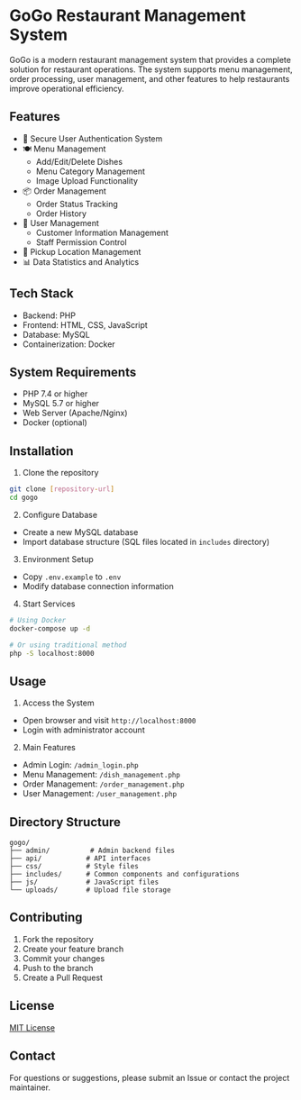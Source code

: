 # GoGo Restaurant Management System

GoGo is a modern restaurant management system that provides a complete solution for restaurant operations. The system supports menu management, order processing, user management, and other features to help restaurants improve operational efficiency.

## Features

- 🔐 Secure User Authentication System
- 🍽️ Menu Management
  - Add/Edit/Delete Dishes
  - Menu Category Management
  - Image Upload Functionality
- 📦 Order Management
  - Order Status Tracking
  - Order History
- 👥 User Management
  - Customer Information Management
  - Staff Permission Control
- 📍 Pickup Location Management
- 📊 Data Statistics and Analytics

## Tech Stack

- Backend: PHP
- Frontend: HTML, CSS, JavaScript
- Database: MySQL
- Containerization: Docker

## System Requirements

- PHP 7.4 or higher
- MySQL 5.7 or higher
- Web Server (Apache/Nginx)
- Docker (optional)

## Installation

1. Clone the repository
```bash
git clone [repository-url]
cd gogo
```

2. Configure Database
- Create a new MySQL database
- Import database structure (SQL files located in `includes` directory)

3. Environment Setup
- Copy `.env.example` to `.env`
- Modify database connection information

4. Start Services
```bash
# Using Docker
docker-compose up -d

# Or using traditional method
php -S localhost:8000
```

## Usage

1. Access the System
- Open browser and visit `http://localhost:8000`
- Login with administrator account

2. Main Features
- Admin Login: `/admin_login.php`
- Menu Management: `/dish_management.php`
- Order Management: `/order_management.php`
- User Management: `/user_management.php`

## Directory Structure

```
gogo/
├── admin/          # Admin backend files
├── api/           # API interfaces
├── css/           # Style files
├── includes/      # Common components and configurations
├── js/            # JavaScript files
└── uploads/       # Upload file storage
```

## Contributing

1. Fork the repository
2. Create your feature branch
3. Commit your changes
4. Push to the branch
5. Create a Pull Request

## License

[MIT License](LICENSE)

## Contact

For questions or suggestions, please submit an Issue or contact the project maintainer.
